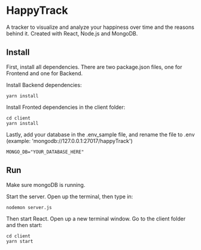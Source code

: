# HappyTrack
A tracker to visualize and analyze your happiness over time and the reasons behind it. Created with React, Node.js and MongoDB.

## Install
First, install all dependencies. There are two package.json files, one for Frontend and one for Backend.

Install Backend dependencies:
```
yarn install
```

Install Fronted dependencies in the client folder:
```
cd client 
yarn install
```

Lastly, add your database in the .env_sample file, and rename the file to .env (example: 'mongodb://127.0.0.1:27017/happyTrack')
```
MONGO_DB="YOUR_DATABASE_HERE"
```

## Run
Make sure mongoDB is running.

Start the server. Open up the terminal, then type in:
```bash
nodemon server.js
```
Then start React. Open up a new terminal window. Go to the client folder and then start:
```
cd client
yarn start
```